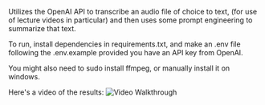 Utilizes the OpenAI API to transcribe an audio file of choice to text, (for use of lecture videos in particular) and then uses some prompt engineering to summarize that text.

To run, install dependencies in requirements.txt, and make an .env file following the .env.example provided you have an API key from OpenAI.

You might also need to sudo install ffmpeg, or manually install it on windows.

Here's a video of the results:
<img src='./results/lecture.gif' title='Video Walkthrough' width='' alt='Video Walkthrough' />